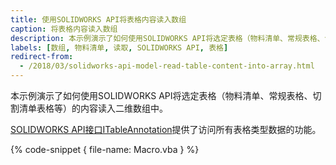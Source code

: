 ```yaml
---
title: 使用SOLIDWORKS API将表格内容读入数组
caption: 将表格内容读入数组
description: 本示例演示了如何使用SOLIDWORKS API将选定表格（物料清单、常规表格、切割清单表格等）的内容读入二维数组中。
labels: [数组, 物料清单, 读取, SOLIDWORKS API, 表格]
redirect-from:
  - /2018/03/solidworks-api-model-read-table-content-into-array.html
---
```

本示例演示了如何使用SOLIDWORKS API将选定表格（物料清单、常规表格、切割清单表格等）的内容读入二维数组中。

[SOLIDWORKS API接口ITableAnnotation](https://help.solidworks.com/2018/english/api/sldworksapi/SolidWorks.Interop.sldworks~SolidWorks.Interop.sldworks.ITableAnnotation.html)提供了访问所有表格类型数据的功能。

{% code-snippet { file-name: Macro.vba } %}